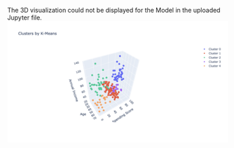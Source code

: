 The 3D visualization could not be displayed for the Model in the uploaded Jupyter file.
![Image](https://github.com/Fmalk0202/Mall-Customer-Segmentation/blob/main/3D%20Visualization.png)

